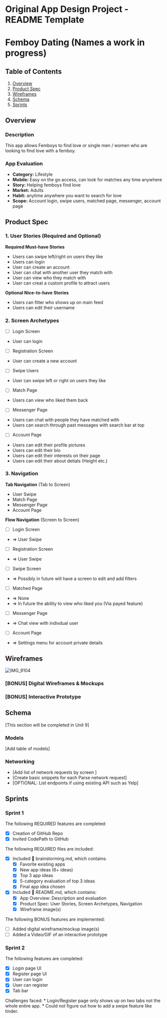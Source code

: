 Original App Design Project - README Template
===

# Femboy Dating (Names a work in progress)

## Table of Contents

1. [Overview](#Overview)
2. [Product Spec](#Product-Spec)
3. [Wireframes](#Wireframes)
4. [Schema](#Schema)
5. [Sprints](#Sprints)

## Overview

### Description

This app allows Femboys to find love or single men / women who are looking to find love with a femboy.

### App Evaluation

- **Category:** Lifestyle
- **Mobile:** Easy on the go access, can look for matches any time anywhere
- **Story:** Helping femboys find love
- **Market:** Adults
- **Habit:** anytime anywhere you want to search for love
- **Scope:** Account login, swipe users, matched page, messenger, account page

## Product Spec

### 1. User Stories (Required and Optional)

**Required Must-have Stories**

* Users can swipe left/right on users they like
* Users can login
* User can create an account
* User can chat with another user they match with
* User can view who they match with
* User can creat a custom profile to attract users

**Optional Nice-to-have Stories**

* Users can filter who shows up on main feed
* Users can edit their username

### 2. Screen Archetypes

- [ ] Login Screen
* User can login

- [ ] Registration Screen
* User can create a new account

- [ ] Swipe Users
* User can swipe left or right on users they like

- [ ] Match Page
* Users can view who liked them back

- [ ] Messenger Page
* Users can chat with people they have matched with
* Users can search through past messages with search bar at top

- [ ] Account Page
* Users can edit their profile pictures
* Users can edit their bio
* Users can edit their interests on their page
* Users can edit their about detials (Height etc.)

### 3. Navigation

**Tab Navigation** (Tab to Screen)

* User Swipe
* Match Page
* Messenger Page
* Account Page

**Flow Navigation** (Screen to Screen)

- [ ] Login Screen
* => User Swipe

- [ ] Registration Screen
* => User Swipe

- [ ] Swipe Screen
* => Possibly in future will have a screen to edit and add filters

- [ ] Matched Page
* => None
* => In future the ability to view who liked you (Via payed feature)

- [ ] Messenger Page
* => Chat view with indivdual user

- [ ] Account Page
* => Settings menu for account private details

## Wireframes

![IMG_9104](https://hackmd.io/_uploads/BkCavihmp.jpg)

### [BONUS] Digital Wireframes & Mockups

### [BONUS] Interactive Prototype

## Schema 

[This section will be completed in Unit 9]

### Models

[Add table of models]

### Networking

- [Add list of network requests by screen ]
- [Create basic snippets for each Parse network request]
- [OPTIONAL: List endpoints if using existing API such as Yelp]

## Sprints

### Sprint 1

The following REQUIRED features are completed:

- [x] Creation of GitHub Repo
- [x] Invited CodePath to GitHub
  
The following REQUIRED files are included:

- [x] Included 📄 brainstorming.md, which contains:
    - [x] Favorite existing apps
    - [x] New app ideas (6+ ideas)
    - [x] Top 3 app ideas
    - [x] 5-category evaluation of top 3 ideas
    - [x] Final app idea chosen
- [x] Included 📄 README.md, which contains:
    - [x] App Overview: Description and evaluation
    - [x] Product Spec: User Stories, Screen Archetypes, Navigation
    - [x] Wireframe image(s)

The following BONUS features are implemented:

- [ ] Added digital wireframe/mockup image(s)
- [ ] Added a Video/GIF of an interactive prototype

### Sprint 2

The following features are completed:

- [x] Login page UI
- [x] Register page UI
- [x] User can login
- [x] User can register
- [x] Tab bar

Challenges faced:
    * Login/Register page only shows up on two tabs not the whole entire app.
    * Could not figure out how to add a swipe feature like tinder.
